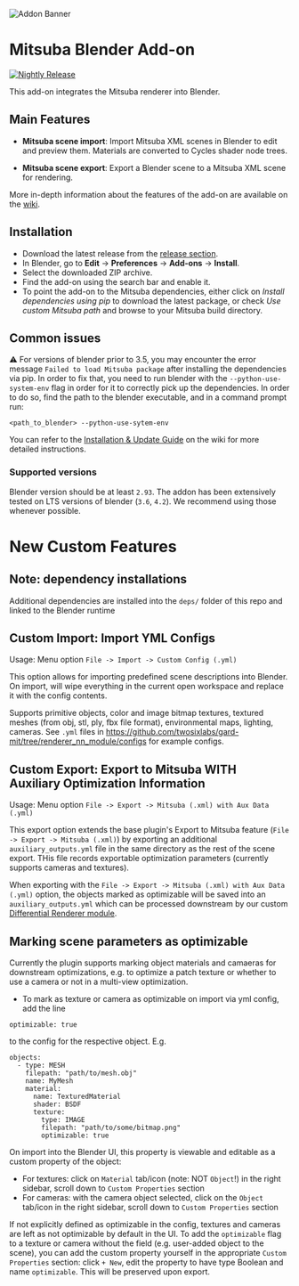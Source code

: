 ![Addon Banner](res/banner.jpg)

# Mitsuba Blender Add-on

[![Nightly Release](https://github.com/mitsuba-renderer/mitsuba-blender/actions/workflows/nightly_release.yml/badge.svg)](https://github.com/mitsuba-renderer/mitsuba-blender/actions/workflows/nightly_release.yml)

This add-on integrates the Mitsuba renderer into Blender.

## Main Features

* **Mitsuba scene import**: Import Mitsuba XML scenes in Blender to edit and preview them. Materials are converted to Cycles shader node trees.

* **Mitsuba scene export**: Export a Blender scene to a Mitsuba XML scene for rendering.

More in-depth information about the features of the add-on are available on the [wiki](https://github.com/mitsuba-renderer/mitsuba-blender/wiki).

## Installation

- Download the latest release from the [release section](https://github.com/mitsuba-renderer/mitsuba-blender/releases).
- In Blender, go to **Edit** -> **Preferences** -> **Add-ons** -> **Install**.
- Select the downloaded ZIP archive.
- Find the add-on using the search bar and enable it.
- To point the add-on to the Mitsuba dependencies, either click on *Install dependencies using pip* to download the latest package, or check *Use custom Mitsuba path* and browse to your Mitsuba build directory.

## Common issues

:warning: For versions of blender prior to 3.5, you may encounter the error message `Failed to load Mitsuba package` after installing the dependencies via pip. In order to fix that, you need to run blender with the `--python-use-system-env` flag in order for it to correctly pick up the dependencies. In order to do so, find the path to the blender executable, and in a command prompt run:
```
<path_to_blender> --python-use-sytem-env
```

You can refer to the [Installation & Update Guide](https://github.com/mitsuba-renderer/mitsuba-blender/wiki/Installation-&-Update-Guide) on the wiki for more detailed instructions.

### Supported versions

Blender version should be at least `2.93`. The addon has been extensively tested
on LTS versions of blender (`3.6`, `4.2`). We recommend using those whenever
possible.

# New Custom Features
## Note: dependency installations
Additional dependencies are installed into the `deps/` folder of this repo and linked to the Blender runtime

## Custom Import: Import YML Configs
Usage: Menu option `File -> Import -> Custom Config (.yml)`

This option allows for importing predefined scene descriptions into Blender. On import, will wipe everything in the current open workspace and replace it with the config contents.

Supports primitive objects, color and image bitmap textures, textured meshes (from obj, stl, ply, fbx file format), environmental maps, lighting, cameras. See `.yml` files in https://github.com/twosixlabs/gard-mit/tree/renderer_nn_module/configs for example configs. 
 
## Custom Export: Export to Mitsuba WITH Auxiliary Optimization Information
Usage: Menu option `File -> Export -> Mitsuba (.xml) with Aux Data (.yml)`

This export option extends the base plugin's Export to Mitsuba feature (`File -> Export -> Mitsuba (.xml)`) by exporting an additional `auxiliary_outputs.yml` file in the same directory as the rest of the scene export. THis file records exportable optimization parameters (currently supports cameras and textures). 

When exporting with the `File -> Export -> Mitsuba (.xml) with Aux Data (.yml)` option, the objects marked as optimizable will be saved into an `auxiliary_outputs.yml` which can be processed downstream by our custom [Differential Renderer module](https://github.com/twosixlabs/gard-mit/blob/renderer_nn_module/src/renderer_module.py).


## Marking scene parameters as optimizable
Currently the plugin supports marking object materials and camaeras for downstream optimizations, e.g. to optimize a patch texture or whether to use a camera or not in a multi-view optimization. 

* To mark as texture or camera as optimizable on import via yml config, add the line

```optimizable: true``` 

to the config for the respective object. E.g.

```
objects:
  - type: MESH
    filepath: "path/to/mesh.obj"
    name: MyMesh
    material:
      name: TexturedMaterial
      shader: BSDF
      texture:
        type: IMAGE
        filepath: "path/to/some/bitmap.png"
        optimizable: true
```

On import into the Blender UI, this property is viewable and editable as a custom property of the object:

- For textures: click on `Material` tab/icon (note: NOT `Object`!) in the right sidebar, scroll down to `Custom Properties` section
- For cameras: with the camera object selected, click on the  `Object` tab/icon in the right sidebar, scroll down to `Custom Properties` section

If not explicitly defined as optimizable in the config, textures and cameras are left as not optimizable by default in the UI. To add the `optimizable` flag to a texture or camera without the field (e.g. user-added object to the scene), you can add the custom property yourself in the appropriate `Custom Properties` section: click `+ New`, edit the property to have type Boolean and name `optimizable`. This will be preserved upon export.